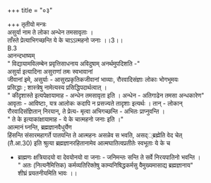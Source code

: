 +++
title = "०३"

+++
तृतीयो मन्त्रः  
असुर्या नाम ते लोका अन्धेन तमसावृताः ।  
ताँस्ते प्रेत्याभिगच्छन्ति ये के चाऽऽत्महनो जनाः ।।3।।  
B.3  
आनन्दभाष्यम्  
" विद्यायामविलम्बेन प्रवृत्तिसाधनाय अविदुषाम् अनर्थमुपदिशति -"  
असुर्या इत्यादिना असुराणां तमः स्वभावानां  
जीवानां इमे, असुर्याः - आसुरप्रकृतिकजीवानां भाव्याः, रौरवादिसंज्ञाः लोकाः भोगभूमयः  
प्रसिद्धाः ; शास्त्रेषु नामेत्यस्य प्रसिद्धिपदार्थत्वात् ।  
" कीदृशास्ते इत्यपेक्षायामाह - अन्धेन तमसावृता इति । अन्धेन - अतिगाढेन तमसा अन्धकारेण"  
आवृताः - आविष्टाः, यत्र आलोकः कदापि न प्रसज्यते तादृशाः इत्यर्थः । तान् - लोकान्  
रौरवादिसंज्ञितान् निरयान्, ते प्रेत्य- मृत्वा अभिगच्छन्ति - अभितः प्राप्नुवन्ति ।  
" ते के इत्याकांक्षायामाह - ये के चात्महनो जनाः इति ।"  
आत्मानं घ्नन्ति, ब्रह्मज्ञानवैधुर्येण  
हिंसन्ति संसारमहागर्ते पातयन्ति ते आत्महनः असन्नेव स भवति, असद््ब्रह्मेति वेद चेत्  
(तै.आ.30) इति श्रुत्या ब्रह्मज्ञानरहितानामेव आत्मघातित्वप्रतीतेः स्वभूताः ये के च  
- ब्राह्मणः क्षत्रियादयो वा देवयोनयो वा जनाः - जनिमन्तः सन्ति ते सर्वे निरयपातिनो भवन्ति ।  
" अतः (नित्यनैमित्तिक) कर्मव्यतिरिक्तेषु काम्यनिषिद्धकर्मसु वैमुख्यमासाद्य ब्रह्मज्ञानाय"  
शीघ्रं प्रयतनीयमिति भावः ।।